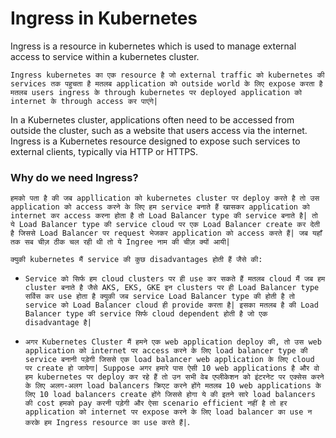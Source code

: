 # Ingress in Kubernetes

Ingress is a resource in kubernetes which is used to manage external access to service within a kubernetes cluster. 

```Ingress kubernetes का एक resource है जो external traffic को kubernetes की services तक पहुचता है मतलब application को outside world के लिए expose करता है मतलब users ingress के through kubernetes पर deployed application को internet के through access कर पाएंगे|```

In a Kubernetes cluster, applications often need to be accessed from outside the cluster, such as a website that users access via the internet. Ingress is a Kubernetes resource designed to expose such services to external clients, typically via HTTP or HTTPS.

### Why do we need Ingress?

```हमको पता है की जब appllication को kubernetes cluster पर deploy करते है तो उस application को access करने के लिए हम service बनाते हैं खासकर application को internet कर access करना होता है तो Load Balancer type की service बनाते है| तो ये Load Balancer type की service cloud पर एक Load Balancer create कर देती है जिससे Load Balancer पर request भेजकर application को access करते हैं| जब यहाँ तक सब चीज़ ठीक चल रही थी तो ये Ingree नाम की चीज़ क्यों आयी|```

```क्युकी kubernetes मैं service की कुछ disadvantages होती हैं जैसे की: ```

- ```Service को सिर्फ हम cloud clusters पर ही use कर सकते हैं मतलब cloud मैं जब हम cluster बनाते है जैसे AKS, EKS, GKE इन clusters पर ही Load Balancer type सर्विस कर use होता है क्युकी जब service Load Balancer type की होती है तो service को Load Balancer cloud ही provide करता है| इसका मतलब है की Load Balancer type की service सिर्फ cloud dependent होती है जो एक disadvantage है|```

- ```अगर Kubernetes Cluster मैं हमने एक web application deploy की, तो उस web application को internet पर access करने के लिए load balancer type की service बनानी पड़ेगी जिससे एक load balancer web application के लिए cloud पर create हो जायेगा| Suppose अगर हमारे पास ऐसी 10 web applications है और वो हम kubernetes पर deploy कर रहे हैं तो उन सभी वेब एप्लीकेशन को इंटरनेट पर एक्सेस करने के लिए अलग-अलग load balancers क्रिएट करने होंगे मतलब 10 web applications के लिए 10 load balancers create होंगे जिससे होगा ये की इतने सारे load balancers की cost हमको pay करनी पड़ेगी और ऐसा scenario efficient नहीं है तो हर application को internet पर expose करने के लिए load balancer का use न करके हम Ingress resource का use करते हैं|```.

